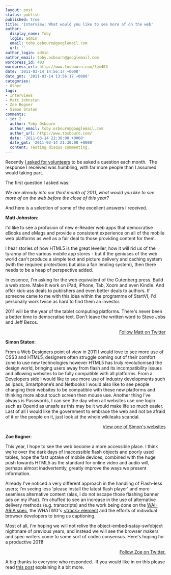 ```yaml
---
layout: post
status: publish
published: true
title: 'Interview: What would you like to see more of on the web'
author:
  display_name: Toby
  login: admin
  email: toby.osbourn@googlemail.com
  url: ''
author_login: admin
author_email: toby.osbourn@googlemail.com
wordpress_id: 403
wordpress_url: http://www.tosbourn.com/?p=403
date: '2011-03-14 14:56:17 +0000'
date_gmt: '2011-03-14 13:56:17 +0000'
categories:
- Other
tags:
- Interviews
- Matt Johnston
- Zoe Bogner
- Simon Staton
comments:
- id: 2
  author: Toby Osbourn
  author_email: toby.osbourn@googlemail.com
  author_url: http://www.tosbourn.com/
  date: '2011-03-14 22:30:00 +0000'
  date_gmt: '2011-03-14 21:30:00 +0000'
  content: Testing disqus commenting.
---
```

<p>Recently <a href="http://www.tosbourn.com/2011/02/development/looking-for-people-to-interview/">I asked for volunteers</a> to be asked a question each month.  The response I received was humbling, with far more people than I assumed would taking part.</p>
<p>The first question I asked was:</p>
<p><em>We are already into our third month of 2011, what would you like to see more of on the web before the close of this year?</em></p>
<p>And here is a selection of some of the excellent answers I received.</p>
<p><strong>Matt Johnston</strong>:</p>
<p>I'd like to see a profusion of new e-Reader web apps that democratise eBooks and eMags and provide a consistent experience on all of the mobile web platforms as well as a fair deal to those providing content for them.</p>
<p>I hear stories of how HTML5 is the great leveller, how it will rid us of the tyranny of the various mobile app stores - but if the geniuses of the web world can't produce a simple text and picture delivery and caching system (with the required protections but also a fair lending system), then there needs to be a heap of perspective added.</p>
<p>In essence, I'm asking for the web equivalent of the Gutenberg press. Build a web store. Make it work on iPad, iPhone, Tab, Xoom and even Kindle. And offer kick-ass deals to publishers and even better deals to authors. If someone came to me with this idea within the programme of StartVI, I'd personally work twice as hard to find them an investor.</p>
<p>2011 will be the year of the tablet computing platforms. There's never been a better time to democratise text. Don't leave the written word to Steve Jobs and Jeff Bezos.</p>
<p style="text-align: right;"><a href="http://twitter.com/#!/cimota">Follow Matt on Twitter</a></p>
<p><strong>Simon Staton</strong>:</p>
<p>From a Web Designers point of view in 2011 I would love to see more use of CSS3 and HTML5, designers often struggle coming out of their comfort zone to use new technologies however HTML5 has truly revolutionised the design world, bringing users away from flash and its incompatibility issues and allowing websites to be fully compatible with all platforms. From a Developers side I would like to see more use of industry developments such as Ipads, Smartphone’s and Netbooks I would also like to see people changing their websites to be compatible with these new platforms and thinking more about touch screen then mouse use. Another thing I’ve always is Passwords, I can see the day when all websites use one login such as Openid as unsafe as this may be it would make life so much easier. Last of all I would like the government to embrace the web and not be afraid of it or the people on it, just look at the whole wikileaks scandal.</p>
<p style="text-align: right;"><a href="http://www.playhousesshop.co.uk/" target="_blank">View one of Simon's websites</a></p>
<p><strong>Zoe Bogner</strong>:</p>
<p>This year, I hope to see the web become a more accessible place. I think we're over the dark days of inaccessible flash objects and poorly used tables, hope the fast uptake of mobile devices, combined with the huge push towards HTML5 as the standard for online video and audio will, perhaps almost inadvertently, greatly improve the ways we present information.</p>
<p>Already I've noticed a very different approach in the handling of Flash-less users; I'm seeing less 'please install the latest flash player' and more seamless alternative content (alas, I do not escape those flashing banner ads on my iPad). I'm chuffed to see an increase in the use of alternative delivery methods (e.g. transcripts) and the work being done on the <a href="http://www.w3.org/TR/wai-aria" target="_blank">WAI-ARIA spec</a>, the WHATWG's <a href="http://www.whatwg.org/specs/web-apps/current-work/multipage/video.html#the-track-element" target="_blank">&lt;track&gt; element</a> and the efforts of individual browser developers to bring us captioning.</p>
<p>Most of all, I'm hoping we will not relive the object-embed-satay-swfobject nightmare of previous years, and instead we will see the browser makers and spec writers come to some sort of codec consensus. Here's hoping for a productive 2011!</p>
<p style="text-align: right;"><a href="https://twitter.com/#!/ZoeBogner" target="_blank">Follow Zoe on Twitter.</a></p>
<p>A big thanks to everyone who responded.  If you would like in on this please read <a href="http://www.tosbourn.com/2011/02/development/looking-for-people-to-interview/" target="_self">this post</a> explaining it a bit more.</p>
